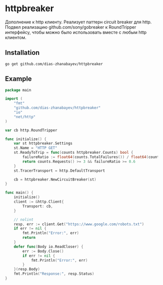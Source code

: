 # httpbreaker
Дополнение к http клиенту. Реализует паттерн circuit breaker для http.
Подвел реализацию github.com/sony/gobreaker к RoundTripper интерфейсу, чтобы можно было использовать вместе с любым http клиентом.


Installation
------------

```
go get github.com/dias-zhanabayev/httpbreaker
```

Example
-------
```go
package main

import (
	"fmt"
	"github.com/dias-zhanabayev/httpbreaker"
	"io"
	"net/http"
)

var cb http.RoundTripper

func initialize() {
	var st httpbreaker.Settings
	st.Name = "HTTP GET"
	st.ReadyToTrip = func(counts httpbreaker.Counts) bool {
		failureRatio := float64(counts.TotalFailures()) / float64(counts.Requests())
		return counts.Requests() >= 3 && failureRatio >= 0.6
	}
	st.TracerTransport = http.DefaultTransport

	cb = httpbreaker.NewCircuitBreaker(st)
}

func main() {
	initialize()
	client := &http.Client{
		Transport: cb,
	}

	// nolint
	resp, err := client.Get("https://www.google.com/robots.txt")
	if err != nil {
		fmt.Println("Error:", err)
		return
	}
	defer func(Body io.ReadCloser) {
		err := Body.Close()
		if err != nil {
			fmt.Println("Error:", err)
		}
	}(resp.Body)
	fmt.Println("Response:", resp.Status)
}

```
